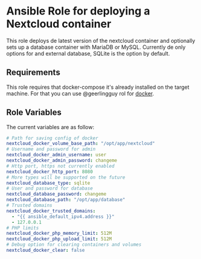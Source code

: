 # Ansible Role for deploying a Nextcloud container
This role deploys de latest version of the nextcloud container and optionally sets up a database container with MariaDB or MySQL. Currently de only options for and external database, SQLite is the option by default.
## Requirements
This role requires that docker-compose it's already installed on the target machine. For that you can use @geerlingguy rol for [docker](https://github.com/geerlingguy/ansible-role-docker).
## Role Variables
The current variables are as follow:
```yml
# Path for saving config of docker
nextcloud_docker_volume_base_path: "/opt/app/nextcloud"
# Username and password for admin
nextcloud_docker_admin_username: user
nextcloud_docker_admin_password: changeme
# Http port, https not currently enabled
nextcloud_docker_http_port: 8080
# More types will be supported on the future
nextcloud_database_type: sqlite 
# User and password for database
nextcloud_database_password: changeme
nextcloud_database_path: "/opt/app/database"
# Trusted domains
nextcloud_docker_trusted_domains:
  - "{{ ansible_default_ipv4.address }}"
  - 127.0.0.1
# PHP limits
nextcloud_docker_php_memory_limit: 512M
nextcloud_docker_php_upload_limit: 512M
# Debug option for clearing containers and volumes
nextcloud_docker_clear: false
```